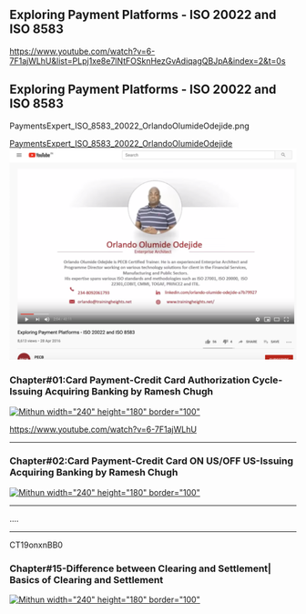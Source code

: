 
## Exploring Payment Platforms - ISO 20022 and ISO 8583


https://www.youtube.com/watch?v=6-7F1ajWLhU&list=PLpj1xe8e7lNtFOSknHezGvAdiqagQBJpA&index=2&t=0s

Exploring Payment Platforms - ISO 20022 and ISO 8583
----

PaymentsExpert_ISO_8583_20022_OrlandoOlumideOdejide.png

[PaymentsExpert_ISO_8583_20022_OrlandoOlumideOdejide]()
![](https://github.com/adhulappanavar/learning_resources/raw/master/images/PaymentsExpert_ISO_8583_20022_OrlandoOlumideOdejide.png)

### Chapter#01:Card Payment-Credit Card Authorization Cycle-Issuing Acquiring Banking by Ramesh Chugh


[![Mithun width="240" height="180" border="100"](https://img.youtube.com/vi/6-7F1ajWLhU/0.jpg)](https://www.youtube.com/watch?v=6-7F1ajWLhU)

https://www.youtube.com/watch?v=6-7F1ajWLhU

----
### Chapter#02:Card Payment-Credit Card ON US/OFF US-Issuing Acquiring Banking by Ramesh Chugh


[![Mithun width="240" height="180" border="100"](https://img.youtube.com/vi/Y8n4G0NiXoM/0.jpg)](https://www.youtube.com/watch?v=Y8n4G0NiXoM)

----
....


-----
CT19onxnBB0

### Chapter#15-Difference between Clearing and Settlement| Basics of Clearing and Settlement


[![Mithun width="240" height="180" border="100"](https://img.youtube.com/vi/CT19onxnBB0/0.jpg)](https://www.youtube.com/watch?v=CT19onxnBB0)